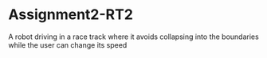 # Assignment2-RT2
A robot driving in a race track where it avoids collapsing into the boundaries while the user can change its speed
